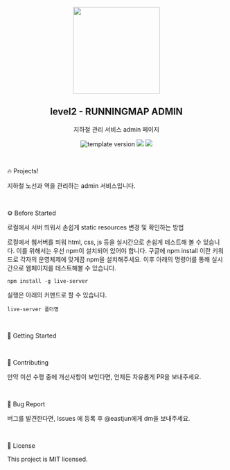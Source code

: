 <p align="middle" >
  <img width="200px;" src="https://raw.githubusercontent.com/woowacourse/atdd-subway-admin-frontend/master/images/main_logo.png"/>
</p>
<h2 align="middle">level2 - RUNNINGMAP ADMIN</h2>
<p align="middle">지하철 관리 서비스 admin 페이지</p>
<p align="middle">
  <img src="https://img.shields.io/badge/version-0.0.1-blue?style=flat-square" alt="template version"/>
<img src="https://img.shields.io/badge/language-html-blue.svg?style=flat-square"/>
<a href="https://github.com/daybrush/moveable/blob/master/LICENSE" target="_blank">
  <img src="https://img.shields.io/github/license/daybrush/moveable.svg?style=flat-square&label=license&color=08CE5D"/>
  </a>
</p>

<br>

🔥 Projects!

지하철 노선과 역을 관리하는 admin 서비스입니다.

<br>

⚙️ Before Started

 로컬에서 서버 띄워서 손쉽게 static resources 변경 및 확인하는 방법

로컬에서 웹서버를 띄워 html, css, js 등을 실시간으로 손쉽게 테스트해 볼 수 있습니다. 이를 위해서는 우선 npm이 설치되어 있어야 합니다. 구글에 npm install 이란 키워드로 각자의 운영체제에 맞게끔 npm을 설치해주세요. 이후 아래의 명령어를 통해 실시간으로 웹페이지를 테스트해볼 수 있습니다.

    npm install -g live-server

실행은 아래의 커맨드로 할 수 있습니다.

    live-server 폴더명

<br>



🚀 Getting Started



<br>

👏 Contributing

만약 미션 수행 중에 개선사항이 보인다면, 언제든 자유롭게 PR을 보내주세요. 

<br>

🐞 Bug Report

버그를 발견한다면, Issues 에 등록 후 @eastjun에게 dm을 보내주세요.

<br>

📝 License

This project is MIT licensed.
